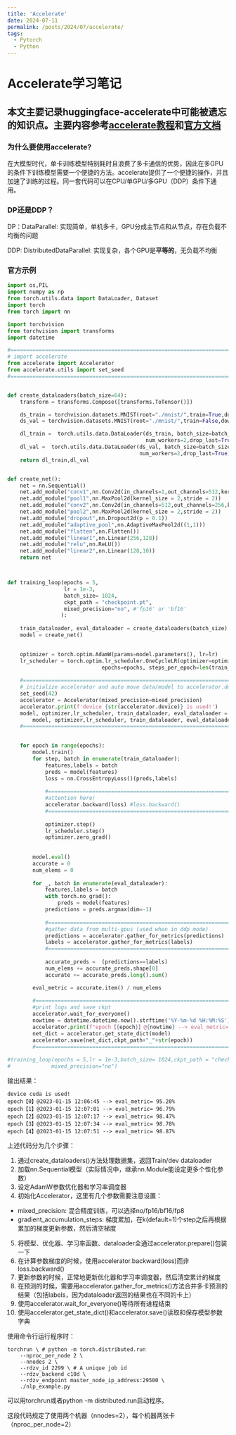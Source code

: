 ```yaml
---
title: 'Accelerate'
date: 2024-07-11
permalink: /posts/2024/07/accelerate/
tags:
  - Pytorch
  - Python
---
```

# Accelerate学习笔记

## 本文主要记录huggingface-accelerate中可能被遗忘的知识点。主要内容参考[accelerate教程](https://huggingface.co/datasets/HuggingFace-CN-community/translation/blob/main/eat_accelerate_in_30_minites.md)和[官方文档](https://huggingface.co/docs/accelerate/package_reference/accelerator)


### 为什么要使用accelerate?

在大模型时代，单卡训练模型特别耗时且浪费了多卡通信的优势，因此在多GPU的条件下训练模型需要一个便捷的方法。accelerate提供了一个便捷的操作，并且加速了训练的过程。同一套代码可以在CPU/单GPU/多GPU（DDP）条件下通用。

### DP还是DDP？

DP：DataParallel: 实现简单，单机多卡，GPU分成主节点和从节点，存在负载不均衡的问题

DDP: DistributedDataParallel: 实现复杂，各个GPU是**平等的**，无负载不均衡


### 官方示例

```python
import os,PIL 
import numpy as np
from torch.utils.data import DataLoader, Dataset
import torch 
from torch import nn 

import torchvision 
from torchvision import transforms
import datetime

#======================================================================
# import accelerate
from accelerate import Accelerator
from accelerate.utils import set_seed
#======================================================================


def create_dataloaders(batch_size=64):
    transform = transforms.Compose([transforms.ToTensor()])

    ds_train = torchvision.datasets.MNIST(root="./mnist/",train=True,download=True,transform=transform)
    ds_val = torchvision.datasets.MNIST(root="./mnist/",train=False,download=True,transform=transform)

    dl_train =  torch.utils.data.DataLoader(ds_train, batch_size=batch_size, shuffle=True,
                                            num_workers=2,drop_last=True)
    dl_val =  torch.utils.data.DataLoader(ds_val, batch_size=batch_size, shuffle=False, 
                                          num_workers=2,drop_last=True)
    return dl_train,dl_val


def create_net():
    net = nn.Sequential()
    net.add_module("conv1",nn.Conv2d(in_channels=1,out_channels=512,kernel_size = 3))
    net.add_module("pool1",nn.MaxPool2d(kernel_size = 2,stride = 2)) 
    net.add_module("conv2",nn.Conv2d(in_channels=512,out_channels=256,kernel_size = 5))
    net.add_module("pool2",nn.MaxPool2d(kernel_size = 2,stride = 2))
    net.add_module("dropout",nn.Dropout2d(p = 0.1))
    net.add_module("adaptive_pool",nn.AdaptiveMaxPool2d((1,1)))
    net.add_module("flatten",nn.Flatten())
    net.add_module("linear1",nn.Linear(256,128))
    net.add_module("relu",nn.ReLU())
    net.add_module("linear2",nn.Linear(128,10))
    return net 



def training_loop(epochs = 5,
                  lr = 1e-3,
                  batch_size= 1024,
                  ckpt_path = "checkpoint.pt",
                  mixed_precision="no", #'fp16' or 'bf16'
                 ):
    
    train_dataloader, eval_dataloader = create_dataloaders(batch_size)
    model = create_net()
    

    optimizer = torch.optim.AdamW(params=model.parameters(), lr=lr)
    lr_scheduler = torch.optim.lr_scheduler.OneCycleLR(optimizer=optimizer, max_lr=25*lr, 
                              epochs=epochs, steps_per_epoch=len(train_dataloader))
    
    #======================================================================
    # initialize accelerator and auto move data/model to accelerator.device
    set_seed(42)
    accelerator = Accelerator(mixed_precision=mixed_precision)
    accelerator.print(f'device {str(accelerator.device)} is used!')
    model, optimizer,lr_scheduler, train_dataloader, eval_dataloader = accelerator.prepare(
        model, optimizer,lr_scheduler, train_dataloader, eval_dataloader)
    #======================================================================
    

    for epoch in range(epochs):
        model.train()
        for step, batch in enumerate(train_dataloader):
            features,labels = batch
            preds = model(features)
            loss = nn.CrossEntropyLoss()(preds,labels)
            
            #======================================================================
            #attention here! 
            accelerator.backward(loss) #loss.backward()
            #======================================================================
            
            optimizer.step()
            lr_scheduler.step()
            optimizer.zero_grad()
            
        
        model.eval()
        accurate = 0
        num_elems = 0
        
        for _, batch in enumerate(eval_dataloader):
            features,labels = batch
            with torch.no_grad():
                preds = model(features)
            predictions = preds.argmax(dim=-1)
            
            #======================================================================
            #gather data from multi-gpus (used when in ddp mode)
            predictions = accelerator.gather_for_metrics(predictions)
            labels = accelerator.gather_for_metrics(labels)
            #======================================================================
            
            accurate_preds =  (predictions==labels)
            num_elems += accurate_preds.shape[0]
            accurate += accurate_preds.long().sum()

        eval_metric = accurate.item() / num_elems
        
        #======================================================================
        #print logs and save ckpt  
        accelerator.wait_for_everyone()
        nowtime = datetime.datetime.now().strftime('%Y-%m-%d %H:%M:%S')
        accelerator.print(f"epoch【{epoch}】@{nowtime} --> eval_metric= {100 * eval_metric:.2f}%")
        net_dict = accelerator.get_state_dict(model)
        accelerator.save(net_dict,ckpt_path+"_"+str(epoch))
        #======================================================================
        
#training_loop(epochs = 5,lr = 1e-3,batch_size= 1024,ckpt_path = "checkpoint.pt",
#             mixed_precision="no") 
```
输出结果：
```shell
device cuda is used!
epoch【0】@2023-01-15 12:06:45 --> eval_metric= 95.20%
epoch【1】@2023-01-15 12:07:01 --> eval_metric= 96.79%
epoch【2】@2023-01-15 12:07:17 --> eval_metric= 98.47%
epoch【3】@2023-01-15 12:07:34 --> eval_metric= 98.78%
epoch【4】@2023-01-15 12:07:51 --> eval_metric= 98.87%
```

上述代码分为几个步骤：
1. 通过create_dataloaders()方法处理数据集，返回Train/dev dataloader
2. 加载nn.Sequential模型（实际情况中，继承nn.Module能设定更多个性化参数）
3. 设定AdamW参数优化器和学习率调度器
4. 初始化Accelerator，这里有几个参数需要注意设置：
- mixed_precision: 混合精度训练，可以选择no/fp16/bf16/fp8
- gradient_accumulation_steps: 梯度累加，在k(default=1)个step之后再根据累加的梯度更新参数，然后清空梯度
5. 将模型、优化器、学习率函数、dataloader全通过accelerator.prepare()包装一下
6. 在计算参数梯度的时候，使用accelerator.backward(loss)而非loss.backward()
7. 更新参数的时候，正常地更新优化器和学习率调度器，然后清空累计的梯度
8. 在预测的时候，需要用accelerator.gather_for_metrics()方法合并多卡预测的结果（包括labels，因为dataloader返回的结果也在不同的卡上）
9. 使用accelerator.wait_for_everyone()等待所有进程结束
10. 使用accelerator.get_state_dict()和accelerator.save()读取和保存模型参数字典


使用命令行运行程序时：
```shell
torchrun \ # python -m torch.distributed.run 
    --nproc_per_node 2 \
    --nnodes 2 \
    --rdzv_id 2299 \ # A unique job id 
    --rdzv_backend c10d \
    --rdzv_endpoint master_node_ip_address:29500 \
    ./nlp_example.py
```
可以用torchrun或者python -m distributed.run启动程序。

这段代码规定了使用两个机器（nnodes=2），每个机器两张卡（nproc_per_node=2）









